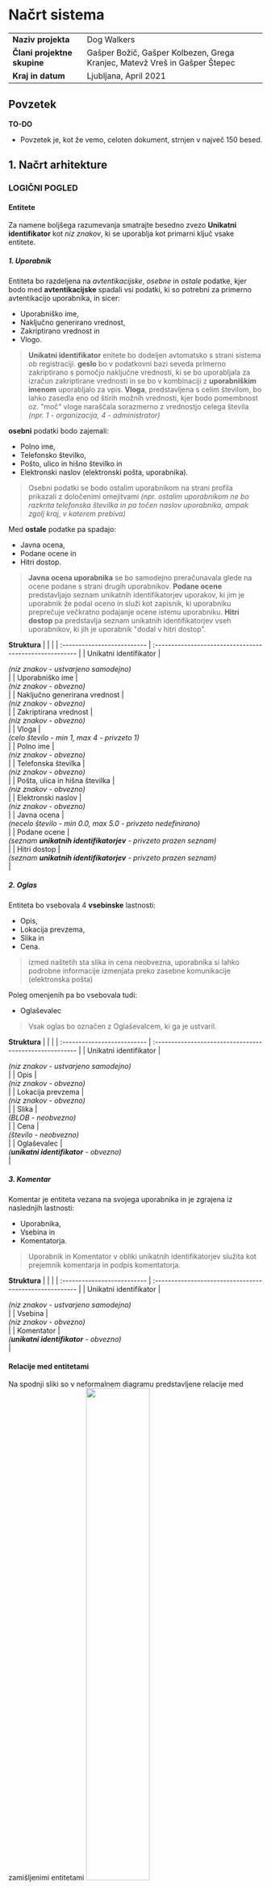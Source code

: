 # Načrt sistema

|                             |                                                         |
| :-------------------------- | :------------------------------------------------------ |
| **Naziv projekta**          | Dog Walkers                           |
| **Člani projektne skupine** | Gašper Božič, Gašper Kolbezen, Grega Kranjec, Matevž Vreš in Gašper Štepec |
| **Kraj in datum**           | Ljubljana, April 2021                                  |

## Povzetek

**TO-DO**

- Povzetek je, kot že vemo, celoten dokument, strnjen v največ 150 besed.

## 1. Načrt arhitekture

### LOGIČNI POGLED
#### Entitete
Za namene boljšega razumevanja smatrajte besedno zvezo **Unikatni identifikator** kot *niz znakov*, ki se uporablja kot primarni ključ vsake entitete.


##### **1. Uporabnik**
Entiteta bo razdeljena na *avtentikacijske*, *osebne* in *ostale* podatke, kjer bodo med **avtentikacijske** spadali vsi podatki, ki so potrebni za primerno avtentikacijo uporabnika, in sicer:
- Uporabniško ime,
- Naključno generirano vrednost,
- Zakriptirano vrednost in
- Vlogo.
> **Unikatni identifikator** enitete bo dodeljen avtomatsko s strani sistema ob registraciji. **geslo** bo v podatkovni bazi seveda primerno zakriptirano s pomočjo naključne vrednosti, ki se bo uporabljala za izračun zakriptirane vrednosti in se bo v kombinaciji z **uporabniškim imenom** uporabljalo za vpis. **Vloga**, predstavljena s celim številom, bo lahko zasedla eno od štirih možnih vrednosti, kjer bodo pomembnost oz. "moč" vloge naraščala sorazmerno z vrednostjo celega števila *(npr. 1 - organizacija, 4 - administrator)*

**osebni** podatki bodo zajemali:
- Polno ime,
- Telefonsko številko, 
- Pošto, ulico in hišno številko in
- Elektronski naslov (elektronski pošta, uporabnika).
> Osebni podatki se bodo ostalim uporabnikom na strani profila prikazali z določenimi omejitvami *(npr. ostalim uporabnikom ne bo razkrita telefonska številka in pa točen naslov uporabnika, ampak zgolj kraj, v katerem prebiva)*

Med **ostale** podatke pa spadajo:
- Javna ocena, 
- Podane ocene in 
- Hitri dostop.
> **Javna ocena uporabnika** se bo samodejno preračunavala glede na ocene podane s strani drugih uporabnikov. **Podane ocene** predstavljajo seznam unikatnih identifikatorjev uporakov, ki jim je uporabnik že podal oceno in služi kot zapisnik, ki uporabniku preprečuje večkratno podajanje ocene istemu uporabniku. **Hitri dostop** pa predstavlja seznam unikatnih identifikatorjev vseh uporabnikov, ki jih je uporabnik "dodal v hitri dostop".

**Struktura**
|                 |                                                        |
| :-------------------------- | :------------------------------------------------------ |
| Unikatni identifikator          | <div class="dataType">*(niz znakov - ustvarjeno samodejno)*</div>  |
| Uporabniško ime | <div class="dataType">*(niz znakov - obvezno)*</div> |
| Naključno generirana vrednost | <div class="dataType">*(niz znakov - obvezno)*</div> |
| Zakriptirana vrednost | <div class="dataType">*(niz znakov - obvezno)*</div> |
| Vloga | <div class="dataType">*(celo število - min 1, max 4 - privzeto 1)*</div> |
| Polno ime | <div class="dataType">*(niz znakov - obvezno)*</div> |
| Telefonska številka | <div class="dataType">*(niz znakov - obvezno)*</div> |
| Pošta, ulica in hišna številka | <div class="dataType">*(niz znakov - obvezno)*</div> |
| Elektronski naslov | <div class="dataType">*(niz znakov - obvezno)*</div> |
| Javna ocena | <div class="dataType">*(necelo število - min 0.0, max 5.0 - privzeto nedefinirano)*</div> |
| Podane ocene | <div class="dataType">*(seznam **unikatnih identifikatorjev** - privzeto prazen seznam)*</div> |
| Hitri dostop | <div class="dataType">*(seznam **unikatnih identifikatorjev** - privzeto prazen seznam)*</div> |



##### **2. Oglas**
Entiteta bo vsebovala 4 **vsebinske** lastnosti:
- Opis,
- Lokacija prevzema,
- Slika in
- Cena. 
> izmed naštetih sta slika in cena neobvezna, uporabnika si lahko podrobne informacije izmenjata preko zasebne komunikacije (elektronska pošta)

Poleg omenjenih pa bo vsebovala tudi:
- Oglaševalec
> Vsak oglas bo označen z Oglaševalcem, ki ga je ustvaril.

**Struktura**
|                 |                                                        |
| :-------------------------- | :------------------------------------------------------ |
| Unikatni identifikator          | <div class="dataType">*(niz znakov - ustvarjeno samodejno)*</div>  |
| Opis          | <div class="dataType">*(niz znakov - obvezno)*</div>  |
| Lokacija prevzema | <div class="dataType">*(niz znakov - obvezno)*</div> |
| Slika | <div class="dataType">*(BLOB - neobvezno)*</div> |
| Cena | <div class="dataType">*(število - neobvezno)*</div> |
| Oglaševalec | <div class="dataType">*(**unikatni identifikator** - obvezno)*</div> |



##### **3. Komentar**
Komentar je entiteta vezana na svojega uporabnika in je zgrajena iz naslednjih lastnosti:
- Uporabnika,
- Vsebina in
- Komentatorja.
> Uporabnik in Komentator v obliki unikatnih identifikatorjev služita kot prejemnik komentarja in podpis komentatorja.

**Struktura**
|                   |                                                        |
| :-------------------------- | :------------------------------------------------------ |
| Unikatni identifikator          | <div class="dataType">*(niz znakov - ustvarjeno samodejno)*</div>  |
| Vsebina          | <div class="dataType">*(niz znakov - obvezno)*</div>  |
| Komentator | <div class="dataType">*(**unikatni identifikator** - obvezno)*</div> |

#### Relacije med entitetami
Na spodnji sliki so v neformalnem diagramu predstavljene relacije med zamišljenimi entitetami
<img src="../img/relacije.png" style="width:50%">

Diagram si interpretiramo na sledeč način.
- en uporabnik lahko ustvari 0 ali več oglasov, kjer en oglas priapda točno enemu uporabniku
- enemu uporabniku lahko pripada 0 ali več komentarjev (ki jih je podal sam, ali pa jih ostali dodali njemu), kjer en komentar pripada točno enemu uporabniku
- en uporabnik lahko ustvari 0 ali več odzivov, kjer en odziv pripada točno enemu uporabniku
- en oglas lahko vsebuje 0 ali več odzivov, kjer je odziv vezan na točno en oglas  

##### **4. Ocena**
Ocenar je entiteta vezana na svojega uporabnika in je zgrajena iz naslednjih lastnosti:
- Uporabnika,
- Ocena in
- Ocenjevalca.
> Uporabnik in Ocenjevalca v obliki unikatnih identifikatorjev služita kot prejemnik ocene in podpis ocenjevalca.

**Struktura**
|                   |                                                        |
| :-------------------------- | :------------------------------------------------------ |
| Unikatni identifikator          | <div class="dataType">*(niz znakov - ustvarjeno samodejno)*</div>  |
| Ocena          | <div class="dataType">*(število - obvezno)*</div>  |
| Ocenjevalec | <div class="dataType">*(**unikatni identifikator** - obvezno)*</div> |

#### Relacije med entitetami
Na spodnji sliki so v neformalnem diagramu predstavljene relacije med zamišljenimi entitetami
<img src="../img/conceptual_model.png">

Diagram si interpretiramo na sledeč način.
- en uporabnik lahko ustvari 0 ali več oglasov, kjer en oglas priapda točno enemu uporabniku
- enemu uporabniku lahko pripada 0 ali več komentarjev (ki jih je podal sam, ali pa jih ostali dodali njemu), kjer en komentar pripada točno enemu uporabniku
- en uporabnik lahko ustvari 0 ali več odzivov, kjer en odziv pripada točno enemu uporabniku
- en oglas lahko vsebuje 0 ali več odzivov, kjer je odziv vezan na točno en oglas


### PROCESNI POGLED
Čelni del aplikacije izdelan po konceptu **Single Page Application (SPA)**. Za izvajanje bo poskrbel spletni brskalnik odjemalca. Zaledni del bo v obliki **Restful API**-ja dostopen na spletnem strežniku, kjer bo komuniciral z glavno podatkovno bazo. Razdelili ga bomo na dve mikrostoritvi, ki bosta monitorirali dostop do podatkov v glavni podatkovni bazi.

<img src="../img/procesniPogled.png" style="border-radius:1rem">

Poleg omenjenega bo za periodično varnostno kopiranje podatkov glavne podatkovne baze skrbel **Upravljalec varnostnih kopij**, ki bo imel dostop do glavne in varnostne kopije podatkovne baze

### RAZVOJNI POGLED
Arhitektura **spletne aplikacije** bo zasnovana po vzorcu **model-pogled-krmilnik** oz. **MVC** 

<img src="../img/mvcVzorec.png" width="50%" style="border-radius:1rem">

Vsaka entiteta bo ustrezno preslikana v sebi pripadajoč *model*. Vsakemu modelu bo pripadal samostojen *Krmilnik*, ki bo implementiral potrebne **CRUD** operacije za model, ki mu pripadajo. 

*Pogled* modela bo na čelnem delu dinamično prikazoval potrebne obrazce za ustvarjanje novega zapisa modela v podatkovni bazi, posodabljanje že obstoječega zapisa, omogočal pa bo tudi prikaz *master-detail* vzorca in opcijo izbrisa zapisa modela iz podatkovne baze.

#### **Avtentikacija**
Dostop do podatkov bo regulirala komponenta za avtentikacijo, kjer bo sistem avtentkacije implementiran po principu **JWT**. 

Vsaka HTTP zahteva po podatkih bo pred dostopom do podatkovne baze pregledana s strani *avtentikacijske komponente*, ki bo v tem scenariju delovala kot semafor za *komponento za uporavljanje s podatki*. 
- **V primeru avtorizacije** s strani avtentikacijske komponente bo komponenta za upravaljanje s podatki izvedla transakcijo s podatkovno bazo. 
- **V primeru zavrnitve avtorizaicije** bo na zahtevo HTTP odgovorila z ustrezno zavrnitveno kodo in sporočilom o napaki.

#### **Izvorna koda aplikacije**
Izvorna koda aplikacije se bo nahajala na oddaljenem GitHub repozitoriju, kjer bo nit razvoja razvejana na *produkcijsko* in *razvojno* vejo, *razvojna* veja pa bo po potrebi razvejana na dodatne veje za boljši pregled in nadzor.

### FIZIČNI POGLED
RESTAPI in Upravljalec varnostnih kopij bosta nameščena in se izvajala na istem spletnem strežniku, s katerim bo komuniciral spletni brskalnik odjemalca, ki bo skrbel za izvajanje in procesiranje čelnega dela aplikacije.

Za gostovanje podatkovnih baz bomo uporabili **MongoDB Atlas strežnike**, kjer bo podatkovna baza z varnostno kopijo gostovana na različni lokaciji kot glavna podatkovna baza


## 2. Načrt strukture

### 2.1 Razredni diagram

**TO-DO**

- Izdelajte razredni diagram.

### 2.2 Opis razredov

**TO-DO**

- Vsak razred podrobno opišite. Opis posameznega razreda naj ima sledečo strukturo:

#### Ime razreda **TO-DO**

- Koncept iz problemske domene, ki ga razred predstavlja.

#### Atributi

**TO-DO**

- Za vsak atribut navedite:
  - ime atributa,
  - podatkovni tip, če ta ni očiten,
  - pomen, če ta ni samoumeven,
  - zalogo vrednosti, če ta ni neomejena ali očitna.

#### Nesamoumevne metode

**TO-DO**

- Za vsako metodo navedite:
  - ime metode,
  - imena in tipe parametrov,
  - tip rezultata,
  - pomen (če ta ni dovolj očiten iz naziva metode in njenih parametrov).

## 3. Načrt obnašanja

  ### 3.1. Registracija uporabnika  

  **OSNOVNI TOK**  
  Diagram poleg osnovnega toka predstavlja tudi izjemni tok, kjer je e-naslov že uporabljen.  
  <img src="../img/diagrami_zaporedja/Registracija_osnovni_izjemni1.png">  
    
  **IZJEMNI TOK**  
  Diagram predstavlja izjemne tokove neustreznih podatkov.  
  <img src="../img/diagrami_zaporedja/Registracija_izjemni2_in_3.png">  

  ### 3.3. Urejanje uporabniškega profila  

  **OSNOVNI TOK**  
  <img src="../img/diagrami_zaporedja/Urejanje_profila_osnovni.png">  
    
  **IZJEMNI TOKOVI**  
  Diagram prikazuje izjemne tokove, kjer so bili vnešeni nedovoljeni znaki, neustrezen format podatkov (npr. e-naslova) ali pa je bilo prekoračeno dovoljeno število znakov.  
  <img src="../img/diagrami_zaporedja/Urejanje_profila_izjemni1_2_3.png">  
    
  Diagram prikazuje izjemni tok, kjer uporabnik navigira proč od strani brez shranjevanja sprememb.  
  <img src="../img/diagrami_zaporedja/Urejanje_profila_izjemni4.png">  

  ### 3.4. Pregled vseh oglasov  
  Funkcionalnost je bila združena s funkcionalnostjo "Iskanje oglasov".

  ### 3.5. Ogled posameznega oglasa  

  **OSNOVNI TOK**  
  <img src="../img/diagrami_zaporedja/Ogled_oglasa_osnovni.png">  
    
  **ALTERNATIVNI TOKOVI**  
  Diagram prikazuje alternativni tok, kjer si oglas ogleduje neprijavljen uporabnik z manj funkcionalnostmi.  
  <img src="../img/diagrami_zaporedja/Ogled_oglasa_alternativni.png">  

  Diagram prikazuje alternativni tok, kjer si uporabnik ogleda lokacijo prevzema na sameme oglasu.
  <img src="../img/diagrami_zaporedja/ogled_posameznega_oglasa_ogled_lokacije.png">  
  
  **IZJEMNI TOK**  
  Diagram prikazuje izjemni tok, kjer odpove zunanji sistem.  
  <img src="../img/diagrami_zaporedja/Ogled_oglasa_izjemni.png">  

  ### 3.6. Ogled oglasa in lokacije prevzema  
  Funkcionalnost je bila združena s funkcionalnostjo "Ogled posameznega oglasa".

  ### 3.7. Ogled profila  

  **OSNOVNI TOK**  
  <img src="../img/diagrami_zaporedja/Ogled_profila_osnovni.png">  

  ### 3.8. Kreacija oglasa  

  **OSNOVNI TOK**  
  <img src="../img/diagrami_zaporedja/Kreacija_oglasa_osnovni.png">  
    
  **IZJEMNI TOK**  
  Diagram prikazuje izjemni tok, kjer so bili vnešeni neustrezni podatki ali pa podatki manjkajo.  
  <img src="../img/diagrami_zaporedja/Kreacija_oglasa_izjemni.png">  
  
  ### 3.9. Vzdrževanje oglasa  

  **OSNOVNI TOK**  
  <img src="../img/diagrami_zaporedja/Vzdrzevanje_oglasa_osnovni.png">  
    
  **IZJEMNI TOK**  
  Diagram prikazuje izjemni tok, kjer so bili vnešeni neustrezni podatki ali pa podatki manjkajo.  
  <img src="../img/diagrami_zaporedja/Vzdrzevanje_oglasa_izjemni.png">  
  
  ### 3.10. Brisanje oglasa  
    
  **OSNOVNI TOK**  
  <img src="../img/diagrami_zaporedja/Brisanje_oglasa_Osnovni.png">  
    
  **ALTERNATIVNI TOK**  
  Diagram prikazuje alternativni tok, kjer uporabnik ne potrdi brisanja oglasa.  
  <img src="../img/diagrami_zaporedja/Brisanje_oglasa_Alternativni.png">  
     
  **IZJEMNI TOK**  
  Diagram prikazuje izjemni tok, kjer uporabnik navigira proč od strani brez potrditve brisanja.  
  <img src="../img/diagrami_zaporedja/Brisanje_oglasa_Izjemni.png">   
     
  ### 3.12. Ogled hitrih kontaktov
    
  **OSNOVNI TOK** 
  <img src="../img/diagrami_zaporedja/ogled_hitrih_kontaktov_premium.png">

  **ALTERNATIVNI TOK**   
  Diagram prikazuje alternativni tok, kjer je akter tipa Admin
  <img src="../img/diagrami_zaporedja/ogled_hitrih_kontaktov_admin.png">

  ### 3.13. Odstranitev uporabnika iz hitrih kontaktov
    
  **OSNOVNI TOK**  
  <img src="../img/diagrami_zaporedja/odstranitev_uporabnika_iz_hitrih_kontaktov_premium.png">

  **ALTERNATIVNI TOK**   
  Diagram prikazuje alternativni tok, kjer je akter tipa Admin
  <img src="../img/diagrami_zaporedja/odstranitev_uporabnika_iz_hitrih_kontaktov_admin.png">
    
  ### 3.14. Odziv na oglas  
    
  **OSNOVNI TOK**  
  <img src="../img/diagrami_zaporedja/Odziv_osnovni.png">  

  **IZJEMNI TOKOVI**  
  Diagram prikazuje izjemni tok, kjer uporabnik vnese neustrezne podatke.  
  <img src="../img/diagrami_zaporedja/Odziv_izjemni1.png">  
    
  Diagram prikazuje izjemni tok, kjer se na oglas poskusi odzvati neprijavljen uporabnik.  
  <img src="../img/diagrami_zaporedja/Odziv_izjemni2.png">  

      
  ### 3.16. Podaj oceno profilu  
    
  **OSNOVNI TOK**  
  <img src="../img/diagrami_zaporedja/Ocena_profila_osnovni.png">  
    
  **IZJEMNI TOKOVI**  
  Diagram prikazuje izjemni tok, kjer uporabnik ne potrdi podajanja ocene.  
  <img src="../img/diagrami_zaporedja/Ocena_profila_izjemni1.png">  
    
  Diagram prikazuje izjemni tok, kjer uporabnika v bazi nimata zapisane nobene interakcije.  
  <img src="../img/diagrami_zaporedja/Ocena_profila_izjemni2.png">  
    
    
  ### 3.17. Iskanje oglasov  
    
  **OSNOVNI TOK**  
  <img src="../img/diagrami_zaporedja/Iskanje_oglasov_osnovni.png">  
    
  **ALTERNATIVNI TOK**  
  Diagram prikazuje alternativni tok, kjer si oglase ogleduje neprijavljen uporabnik.  
  <img src="../img/diagrami_zaporedja/Iskanje_oglasov_alternativni.png">  
    
  **IZJEMNI TOKOVI**  
  Diagram prikazuje izjemni tok, kjer odpove zunanji sistem.  
  <img src="../img/diagrami_zaporedja/Iskanje_oglasov_izjemni1.png">  
    
  Diagram prikazuje izjemni tok, kjer uporabnik vnese nedovoljene znake v iskalni niz.  
  <img src="../img/diagrami_zaporedja/Iskanje_oglasov_izjemni2.png">  
    
    
  
